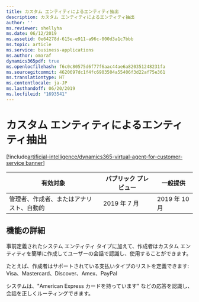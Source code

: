 ```yaml
---
title: カスタム エンティティによるエンティティ抽出
description: カスタム エンティティによるエンティティ抽出
author: ''
ms.reviewer: shellyha
ms.date: 06/12/2019
ms.assetid: 0e64278d-615e-e911-a96c-000d3a1c7bbb
ms.topic: article
ms.service: business-applications
ms.author: omaraf
dynamics365pdf: true
ms.openlocfilehash: f6c0c80575d6f77f6aac44ae6a820351248231fa
ms.sourcegitcommit: 4620697dc1f4fc6903504a55406f3d22af75e361
ms.translationtype: HT
ms.contentlocale: ja-JP
ms.lasthandoff: 06/20/2019
ms.locfileid: "1693541"
---
```

# <a name="entity-extraction-with-custom-entities"></a>カスタム エンティティによるエンティティ抽出
[!include[artificial-intelligence/dynamics365-virtual-agent-for-customer-service banner](../includes/artificial-intelligence/dynamics365-virtual-agent-for-customer-service.md)]

| 有効対象    |  パブリック プレビュー | 一般提供 | 
| ---------- | ---------- |---------- |
|管理者、作成者、またはアナリスト、自動的|2019 年 7 月| 2019 年 10 月|






## <a name="feature-details"></a>機能の詳細
<!--feature detail start -->
事前定義されたシステム エンティティ タイプに加えて、作成者はカスタム エンティティを簡単に作成してユーザーの会話で認識し、使用することができます。 
 
たとえば、作成者はサポートされている支払いタイプのリストを定義できます: Visa、Mastercard、Discover、Amex、PayPal 

システムは、"American Express カードを持っています" などの応答を認識し、会話を正しくルーティングできます。
<!--feature detail end -->










